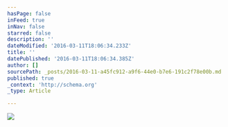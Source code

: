 ```yaml
---
hasPage: false
inFeed: true
inNav: false
starred: false
description: ''
dateModified: '2016-03-11T18:06:34.233Z'
title: ''
datePublished: '2016-03-11T18:06:34.385Z'
author: []
sourcePath: _posts/2016-03-11-a45fc912-a9f6-44e0-b7e6-191c2f78e00b.md
published: true
_context: 'http://schema.org'
_type: Article

---
```

![](https://the-grid-user-content.s3-us-west-2.amazonaws.com/89207beb-2b7a-4494-9286-126159719500.jpg)